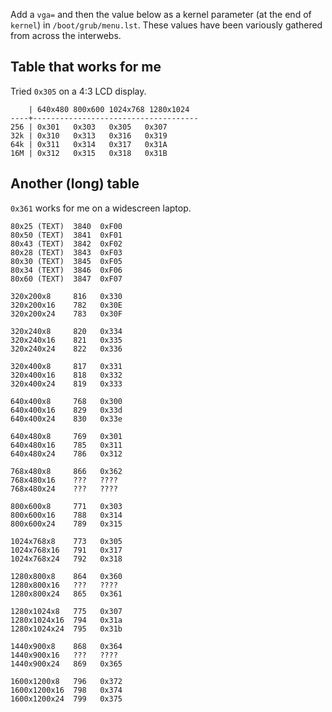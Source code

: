 Add a `vga=` and then the value below as a kernel parameter (at the end
of `kernel`) in `/boot/grub/menu.lst`. These values have been variously
gathered from across the interwebs.

Table that works for me
-----------------------

Tried `0x305` on a 4:3 LCD display.

        | 640x480 800x600 1024x768 1280x1024  
    ----+-------------------------------------  
    256 | 0x301   0x303   0x305   0x307  
    32k | 0x310   0x313   0x316   0x319  
    64k | 0x311   0x314   0x317   0x31A  
    16M | 0x312   0x315   0x318   0x31B

Another (long) table
--------------------

`0x361` works for me on a widescreen laptop.

    80x25 (TEXT)  3840  0xF00  
    80x50 (TEXT)  3841  0xF01  
    80x43 (TEXT)  3842  0xF02  
    80x28 (TEXT)  3843  0xF03  
    80x30 (TEXT)  3845  0xF05  
    80x34 (TEXT)  3846  0xF06  
    80x60 (TEXT)  3847  0xF07
    
    320x200x8     816   0x330  
    320x200x16    782   0x30E  
    320x200x24    783   0x30F  
            
    320x240x8     820   0x334  
    320x240x16    821   0x335  
    320x240x24    822   0x336  
         
    320x400x8     817   0x331  
    320x400x16    818   0x332  
    320x400x24    819   0x333  
         
    640x400x8     768   0x300  
    640x400x16    829   0x33d  
    640x400x24    830   0x33e  
         
    640x480x8     769   0x301  
    640x480x16    785   0x311  
    640x480x24    786   0x312  
         
    768x480x8     866   0x362  
    768x480x16    ???   ????  
    768x480x24    ???   ????  
         
    800x600x8     771   0x303  
    800x600x16    788   0x314  
    800x600x24    789   0x315  
         
    1024x768x8    773   0x305  
    1024x768x16   791   0x317  
    1024x768x24   792   0x318  
         
    1280x800x8    864   0x360  
    1280x800x16   ???   ????  
    1280x800x24   865   0x361  
         
    1280x1024x8   775   0x307  
    1280x1024x16  794   0x31a  
    1280x1024x24  795   0x31b  
         
    1440x900x8    868   0x364  
    1440x900x16   ???   ????  
    1440x900x24   869   0x365  
         
    1600x1200x8   796   0x372  
    1600x1200x16  798   0x374  
    1600x1200x24  799   0x375
